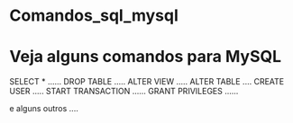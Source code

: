 # Comandos_sql_mysql

# Veja alguns comandos para MySQL 


SELECT * ......
DROP TABLE .....
ALTER VIEW .....
ALTER TABLE ....
CREATE USER .....
START TRANSACTION ......
GRANT PRIVILEGES ...... 

e alguns outros ....
